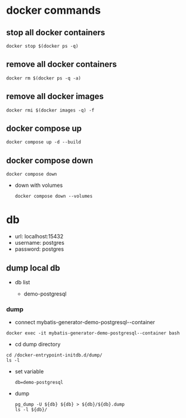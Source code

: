 
# docker commands

## stop all docker containers

```shell
docker stop $(docker ps -q)
```

## remove all docker containers

```shell
docker rm $(docker ps -q -a)
```

## remove all docker images

```shell
docker rmi $(docker images -q) -f
```

## docker compose up 

```shell
docker compose up -d --build
```

## docker compose down

```shell
docker compose down
```

- down with volumes

  ```shell
  docker compose down --volumes
  ```

# db

- url: localhost:15432
- username: postgres
- password: postgres


## dump local db

- db list

    - demo-postgresql

### dump

- connect mybatis-generator-demo-postgresql--container

```shell
docker exec -it mybatis-generator-demo-postgresql--container bash
```

- cd dump directory

```shell
cd /docker-entrypoint-initdb.d/dump/
ls -l
```

- set variable

  ```shell
  db=demo-postgresql
  ```

- dump
  ```shell
  pg_dump -U ${db} ${db} > ${db}/${db}.dump
  ls -l ${db}/
  ```
